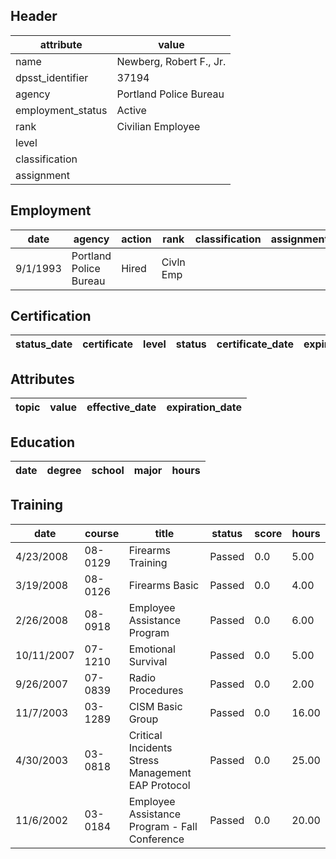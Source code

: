 ## Header
| attribute | value |
| --------- | ----- |
| name | Newberg, Robert F., Jr. |
| dpsst_identifier | 37194 |
| agency | Portland Police Bureau |
| employment_status | Active |
| rank | Civilian Employee |
| level |  |
| classification |  |
| assignment |  |
## Employment
| date | agency | action | rank | classification | assignment |
| ---- | ------ | ------ | ---- | -------------- | ---------- |
| 9/1/1993 | Portland Police Bureau | Hired | Civln Emp |  |  |
## Certification
| status_date | certificate | level | status | certificate_date | expiration_date | probation_date |
| ----------- | ----------- | ----- | ------ | ---------------- | --------------- | -------------- |
## Attributes
| topic | value | effective_date | expiration_date |
| ----- | ----- | -------------- | --------------- |
## Education
| date | degree | school | major | hours |
| ---- | ------ | ------ | ----- | ----- |
## Training
| date | course | title | status | score | hours |
| ---- | ------ | ----- | ------ | ----- | ----- |
| 4/23/2008 | 08-0129 | Firearms Training | Passed | 0.0 | 5.00 |
| 3/19/2008 | 08-0126 | Firearms Basic | Passed | 0.0 | 4.00 |
| 2/26/2008 | 08-0918 | Employee Assistance Program | Passed | 0.0 | 6.00 |
| 10/11/2007 | 07-1210 | Emotional Survival | Passed | 0.0 | 5.00 |
| 9/26/2007 | 07-0839 | Radio Procedures | Passed | 0.0 | 2.00 |
| 11/7/2003 | 03-1289 | CISM Basic Group | Passed | 0.0 | 16.00 |
| 4/30/2003 | 03-0818 | Critical Incidents Stress Management EAP Protocol | Passed | 0.0 | 25.00 |
| 11/6/2002 | 03-0184 | Employee Assistance Program - Fall Conference | Passed | 0.0 | 20.00 |
